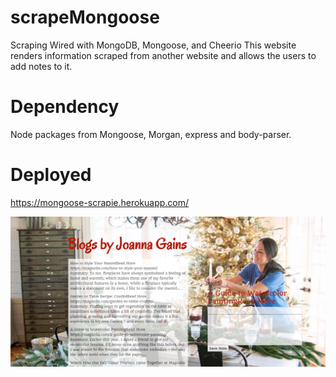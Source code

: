 # scrapeMongoose
Scraping Wired with MongoDB, Mongoose, and Cheerio
This website renders information scraped from another website and allows the users to add notes to it.

# Dependency
Node packages from Mongoose, Morgan, express and body-parser.

# Deployed
https://mongoose-scrapie.herokuapp.com/

![scrapeMongoose](https://github.com/misscheryvang/scrapeMongoose/blob/master/public/assets/screenshot/scrapeScreen.png)
